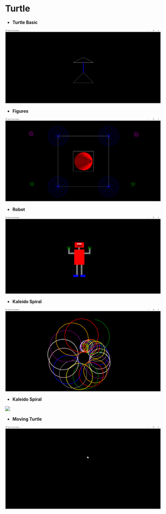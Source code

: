 # Turtle

* **Turtle Basic**

![](https://github.com/JayantGoel001/Turtle/blob/master/Turtle%20Basic.png)

* **Figures**

![](https://www.github.com/JayantGoel001/Turtle/blob/master/figures.png)

* **Robot**

![](https://github.com/JayantGoel001/Turtle/blob/master/Robot.png)

* **Kaleido Spiral**

![](https://www.github.com/JayantGoel001/Turtle/blob/master/Kaleido%20Spiral.png)
  
* **Kaleido Spiral**

![](https://www.github.com/JayantGoel001/Turtle/blob/master/Kaleido%20Spiral%20with%20Square.png)

* **Moving Turtle**

![](https://github.com/JayantGoel001/Turtle/blob/master/Moving%20Turtle.png)